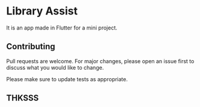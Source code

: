 # Library Assist

It is an app made in Flutter for a mini project.



## Contributing
Pull requests are welcome. For major changes, please open an issue first to discuss what you would like to change.

Please make sure to update tests as appropriate.

## THKSSS
